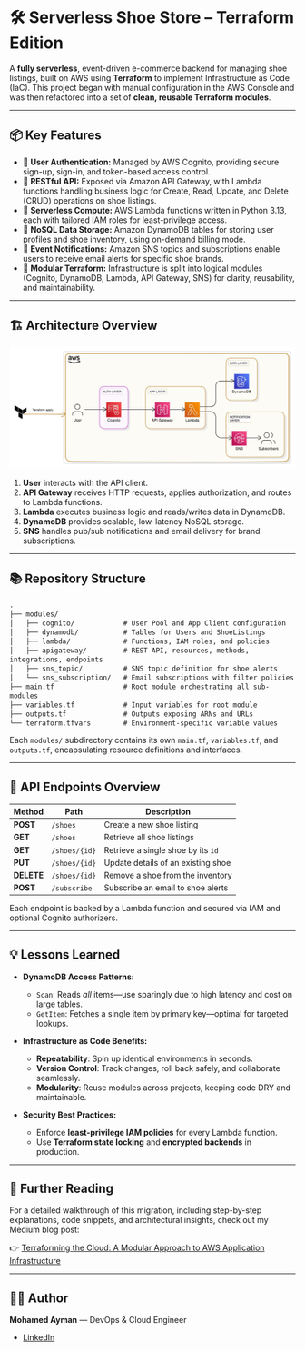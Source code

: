 # 🛠️ Serverless Shoe Store – Terraform Edition

A **fully serverless**, event-driven e-commerce backend for managing shoe listings, built on AWS using **Terraform** to implement Infrastructure as Code (IaC). This project began with manual configuration in the AWS Console and was then refactored into a set of **clean, reusable Terraform modules**.

---

## 📦 Key Features

* 🔐 **User Authentication:** Managed by AWS Cognito, providing secure sign-up, sign-in, and token-based access control.
* 📄 **RESTful API:** Exposed via Amazon API Gateway, with Lambda functions handling business logic for Create, Read, Update, and Delete (CRUD) operations on shoe listings.
* 🧠 **Serverless Compute:** AWS Lambda functions written in Python 3.13, each with tailored IAM roles for least-privilege access.
* 📂 **NoSQL Data Storage:** Amazon DynamoDB tables for storing user profiles and shoe inventory, using on-demand billing mode.
* 📣 **Event Notifications:** Amazon SNS topics and subscriptions enable users to receive email alerts for specific shoe brands.
* 🧱 **Modular Terraform:** Infrastructure is split into logical modules (Cognito, DynamoDB, Lambda, API Gateway, SNS) for clarity, reusability, and maintainability.

---

## 🏗️ Architecture Overview

![Architecture Diagram](./assets/architecture_diagram.jpeg)

1. **User** interacts with the API client.
2. **API Gateway** receives HTTP requests, applies authorization, and routes to Lambda functions.
3. **Lambda** executes business logic and reads/writes data in DynamoDB.
4. **DynamoDB** provides scalable, low-latency NoSQL storage.
5. **SNS** handles pub/sub notifications and email delivery for brand subscriptions.

---

## 📚 Repository Structure

```text
.
├── modules/
│   ├── cognito/            # User Pool and App Client configuration
│   ├── dynamodb/           # Tables for Users and ShoeListings
│   ├── lambda/             # Functions, IAM roles, and policies
│   ├── apigateway/         # REST API, resources, methods, integrations, endpoints
│   ├── sns_topic/          # SNS topic definition for shoe alerts
│   └── sns_subscription/   # Email subscriptions with filter policies
├── main.tf                 # Root module orchestrating all sub-modules
├── variables.tf            # Input variables for root module
├── outputs.tf              # Outputs exposing ARNs and URLs
└── terraform.tfvars        # Environment-specific variable values
```

Each `modules/` subdirectory contains its own `main.tf`, `variables.tf`, and `outputs.tf`, encapsulating resource definitions and interfaces.

---

## 🔌 API Endpoints Overview

| Method     | Path          | Description                        |
| ---------- | ------------- | ---------------------------------- |
| **POST**   | `/shoes`      | Create a new shoe listing          |
| **GET**    | `/shoes`      | Retrieve all shoe listings         |
| **GET**    | `/shoes/{id}` | Retrieve a single shoe by its `id` |
| **PUT**    | `/shoes/{id}` | Update details of an existing shoe |
| **DELETE** | `/shoes/{id}` | Remove a shoe from the inventory   |
| **POST**   | `/subscribe`  | Subscribe an email to shoe alerts  |

Each endpoint is backed by a Lambda function and secured via IAM and optional Cognito authorizers.

---

## 💡 Lessons Learned

* **DynamoDB Access Patterns:**

  * `Scan`: Reads *all* items—use sparingly due to high latency and cost on large tables.
  * `GetItem`: Fetches a single item by primary key—optimal for targeted lookups.

* **Infrastructure as Code Benefits:**

  * **Repeatability**: Spin up identical environments in seconds.
  * **Version Control**: Track changes, roll back safely, and collaborate seamlessly.
  * **Modularity**: Reuse modules across projects, keeping code DRY and maintainable.

* **Security Best Practices:**

  * Enforce **least-privilege IAM policies** for every Lambda function.
  * Use **Terraform state locking** and **encrypted backends** in production.

---

## 📖 Further Reading

For a detailed walkthrough of this migration, including step-by-step explanations, code snippets, and architectural insights, check out my Medium blog post:

👉 [Terraforming the Cloud: A Modular Approach to AWS Application Infrastructure](https://your-medium-link-here.com)

---

## 🧑‍💻 Author

**Mohamed Ayman** — DevOps & Cloud Engineer

* [LinkedIn](https://www.linkedin.com/in/mohamedabomosallam/)
